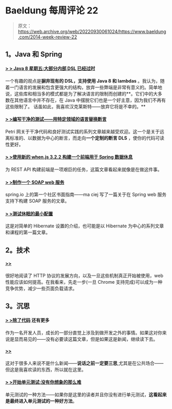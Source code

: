 # Baeldung 每周评论 22

> 原文：<https://web.archive.org/web/20220930061024/https://www.baeldung.com/2014-week-review-22>

## 1。Java 和 Spring

#### [> > Java 8 星期五:大部分内部 DSL 已经过时](https://web.archive.org/web/20220809024821/http://blog.jooq.org/2014/05/30/java-8-friday-most-internal-dsls-are-outdated/)

一个有趣的观点是**摒弃现有的 DSL，支持使用 Java 8 和 lambdas** 。我认为，随着一门语言的发展和包含更强大的结构，放弃一些弊端是非常有意义的。简单地说，这些库和相当多的模式都是为了解决语言的限制而创建的**。它们中的大多数在其他语言中并不存在，在 Java 中摆脱它们也是一个好主意，因为我们不再有这些限制了。
话虽如此，我喜欢汉克莱斯特——放弃它将是不幸的。**

#### [> >编写干净的测试——用特定领域的语言替换断言](https://web.archive.org/web/20220809024821/http://www.petrikainulainen.net/programming/testing/writing-clean-tests-replace-assertions-with-a-domain-specific-language/)

Petri 网关于干净代码和良好测试实践的系列文章越来越受欢迎。这一个是关于远离标准的、以数据为中心的断言，而走向**一个定制的断言 DLS** ，使你的代码可读性更好。

#### [> >使用新的 when.js 3.2.2 构建一个前端用于 Spring 数据休息](https://web.archive.org/web/20220809024821/https://spring.io/blog/2014/06/02/using-new-when-js-3-2-2-to-build-a-front-end-for-spring-data-rest)

为 REST API 构建前端是一项艰巨的任务，这篇文章看起来就像是在做这件事。

#### [**> >制作一个 SOAP web 服务**](https://web.archive.org/web/20220809024821/https://spring.io/guides/gs/producing-web-service/)

spring.io 上的第一个社区书面指南——ma ciej 写了一篇关于在 Spring web 服务支持下构建 SOAP 服务的文章。

#### [> >测试休眠的最小配置](https://web.archive.org/web/20220809024821/http://vladmihalcea.com/2014/06/06/the-minimal-configuration-for-testing-hibernate/)

这是对简单的 Hibernate 设置的介绍，也可能是以 Hibernate 为中心的系列文章和课程的第一篇文章。

## 2。技术

#### [>>](https://web.archive.org/web/20220809024821/https://www.mnot.net/blog/2014/06/01/chrome_and_stale-while-revalidate)

很好地阅读了 HTTP 协议的发展方向，以及一旦这些机制真正开始被使用，web 性能应该如何提高。在我看来，先走一步(一旦 Chrome 支持完成)可以成为一种竞争优势，减少一些页面负载请求。

## 3。沉思

#### [> >除了代码](https://web.archive.org/web/20220809024821/http://www.mdswanson.com/blog/2014/05/30/more-than-code.html) 还有更多

作为一名开发人员，成长的一部分直觉上涉及到做开发之外的事情。如果这对你来说是显而易见的——没有必要读这篇文章，但是如果这是新闻，继续读下去。

#### [>>](https://web.archive.org/web/20220809024821/http://www.daedtech.com/armchair-tour-guides-and-presenters)

这对于很多人来说不是什么新闻——**说话之前一定要三思**,尤其是在公共场合——但这是我喜欢读的东西，所以就在这里。

#### [> >开始单元测试:没有你想象的那么难](https://web.archive.org/web/20220809024821/http://www.daedtech.com/starting-to-unit-test-not-as-hard-as-youd-think)

单元测试的一种方法——如果你是这里的读者并且你没有进行单元测试，**这看起来是最终进入单元测试的一种好方法**。
